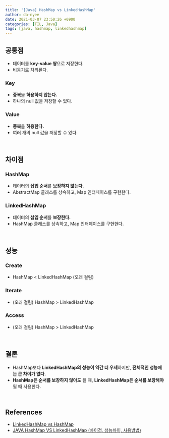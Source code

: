 ```yaml
---
title: '[Java] HashMap vs LinkedHashMap'
author: da-nyee
date: 2021-03-07 23:50:26 +0900
categories: [TIL, Java]
tags: [java, hashmap, linkedhashmap]
---
```


## 공통점

- 데이터를 <b>key-value 쌍</b>으로 저장한다.
- 비동기로 처리된다.

### Key

- <b>중복</b>을 <b>허용하지 않는다.</b>
- 하나의 null 값을 저장할 수 있다.

### Value

- <b>중복</b>을 <b>허용한다.</b>
- 여러 개의 null 값을 저장할 수 있다.

<br/>

## 차이점

### HashMap

- 데이터의 <b>삽입 순서</b>를 <b>보장하지 않는다.</b>
- AbstractMap 클래스를 상속하고, Map 인터페이스를 구현한다.

### LinkedHashMap

- 데이터의 <b>삽입 순서</b>를 <b>보장한다.</b>
- HashMap 클래스를 상속하고, Map 인터페이스를 구현한다.

<br/>

## 성능

### Create

- HashMap < LinkedHashMap (오래 걸림)

### Iterate

- (오래 걸림) HashMap > LinkedHashMap

### Access

- (오래 걸림) HashMap > LinkedHashMap

<br/>

## 결론

- HashMap보다 <b>LinkedHashMap의 성능이 약간 더 우세</b>하지만, <b>전체적인 성능에는 큰 차이가 없다.</b>
- <b>HashMap은 순서를 보장하지 않아도</b> 될 때, <b>LinkedHashMap은 순서를 보장해야</b> 될 때 사용한다.

<br/>

## References

- [LinkedHashMap vs HashMap](https://www.javatpoint.com/linkedhashmap-vs-hashmap-in-java)
- [JAVA HashMap VS LinkedHashMap (차이점, 성능차이, 사용방법)](https://web-inf.tistory.com/44)